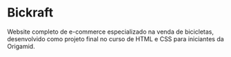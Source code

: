 # Bickraft
Website completo de e-commerce especializado na venda de bicicletas, desenvolvido como projeto final no curso de HTML e CSS para iniciantes da Origamid.
